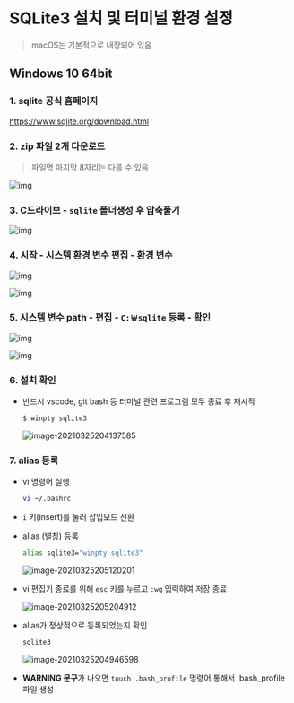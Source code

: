 # SQLite3 설치 및 터미널 환경 설정

>  macOS는 기본적으로 내장되어 있음



## Windows 10 64bit

### 1. sqlite 공식 홈페이지

https://www.sqlite.org/download.html



### 2. zip 파일 2개 다운로드

> 파일명 마지막 8자리는 다를 수 있음

![img](sqlite3.assets/02.png)



### 3. C드라이브 - `sqlite` 폴더생성 후 압축풀기

![img](sqlite3.assets/03.png)



### 4. 시작 - 시스템 환경 변수 편집 - 환경 변수

![img](sqlite3.assets/04.png)

![img](sqlite3.assets/05.png)



### 5. 시스템 변수 path - 편집 - `C:￦sqlite` 등록 - 확인

![img](sqlite3.assets/06.png)

![img](sqlite3.assets/07.png)



### 6. 설치 확인

- 반드시 vscode, git bash 등 터미널 관련 프로그램 모두 종료 후 재시작

  ```bash
  $ winpty sqlite3
  ```

  ![image-20210325204137585](sqlite3.assets/image-20210325204137585.png)
  
  

### 7. alias 등록

- vi 명령어 실행

  ```bash
  vi ~/.bashrc
  ```

- `i` 키(insert)를 눌러 삽입모드 전환

- alias (별칭) 등록

  ```bash
  alias sqlite3="winpty sqlite3"
  ```

  ![image-20210325205120201](sqlite3.assets/image-20210325205120201.png)

  

- vi 편집기 종료를 위해 `esc` 키를 누르고 `:wq` 입력하여 저장 종료

  ![image-20210325205204912](sqlite3.assets/image-20210325205204912.png)

  

- alias가 정상적으로 등록되었는지 확인

  ```bash
  sqlite3
  ```

  ![image-20210325204946598](sqlite3.assets/image-20210325204946598.png)

  

- **WARNING 문구**가 나오면 `touch .bash_profile` 명령어 통해서 .bash_profile 파일 생성


